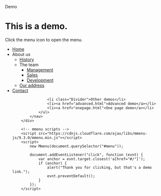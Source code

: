 <link type="text/css" rel="stylesheet" href="https://fastly.jsdelivr.net/gh/FrDH/mmenu-js/demo/css/demo.css" />
        <link type="text/css" rel="stylesheet" href="https://cdnjs.cloudflare.com/ajax/libs/mmenu-js/9.3.0/mmenu.min.css" />

<div id="page">
            <div id="header">
                <a href="#menu"><span></span></a>
                Demo
            </div>
            <div id="content">
                <h1>This is a demo.</h1>
                <p>Click the menu icon to open the menu.</p>
            </div>
            <nav id="menu">
                <ul>
                    <li><a href="#/">Home</a></li>
                    <li>
                        <span>About us</span>
                        <ul>
                            <li><a href="#/">History</a></li>
                            <li>
                                <span>The team</span>
                                <ul>
                                    <li>
                                        <a href="#/">Management</a>
                                    </li>
                                    <li>
                                        <a href="#/">Sales</a>
                                    </li>
                                    <li>
                                        <a href="#/">Development</a>
                                    </li>
                                </ul>
                            </li>
                            <li><a href="#/">Our address</a></li>
                        </ul>
                    </li>
                    <li><a href="#/">Contact</a></li>

                    <li class="Divider">Other demos</li>
                    <li><a href="advanced.html">Advanced demo</a></li>
                    <li><a href="onepage.html">One page demo</a></li>
                </ul>
            </nav>
        </div>

        <!-- mmenu scripts -->
        <script src="https://cdnjs.cloudflare.com/ajax/libs/mmenu-js/9.3.0/mmenu.min.js"></script>
        <script>
            new Mmenu(document.querySelector("#menu"));

            document.addEventListener("click", function (evnt) {
                var anchor = evnt.target.closest('a[href="#/"]');
                if (anchor) {
                    alert("Thank you for clicking, but that's a demo link.");
                    evnt.preventDefault();
                }
            });
        </script>